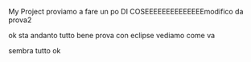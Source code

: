 My Project
proviamo a fare
un po DI COSEEEEEEEEEEEEEEmodifico da prova2

ok sta andanto tutto bene
prova con eclipse
vediamo come va

sembra tutto ok